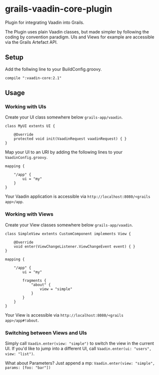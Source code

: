 grails-vaadin-core-plugin
=========================
Plugin for integrating Vaadin into Grails.

The Plugin uses plain Vaadin classes, but made simpler by following the coding by convention paradigm. UIs and Views for example are accessible via the Grails Artefact API. 

## Setup
Add the follwing line to your BuildConfig.groovy.
```
compile ":vaadin-core:2.1"
```
## Usage
### Working with UIs
Create your UI class somewhere below ```grails-app/vaadin```.
```
class MyUI extents UI {

    @Override
    protected void init(VaadinRequest vaadinRequest) { }
}
```

Map your UI to an URI by adding the following lines to your ```VaadinConfig.groovy```.
```
mapping {
    
    "/app" {
        ui = "my"
    }
}
```
Your Vaadin application is accessible via ```http://localhost:8080/<grails app>/app```.

### Working with Views
Create your View classes somewhere below ```grails-app/vaadin```.
```
class SimpleView extents CustomComponent implements View {

    @Override
    void enter(ViewChangeListener.ViewChangeEvent event) { }
}
```

```
mapping {
    
    "/app" {
        ui = "my"
        
        fragments {
            "about" {
                view = "simple"
            }
        }
    }
}
```

Your View is accessible via ```http://localhost:8080/<grails app>/app#!about```.

### Switching between Views and UIs

Simply call ```Vaadin.enter(view: "simple")``` to switch the view in the current UI. If you'd like to jump into a different UI, call ```Vaadin.enter(ui: "users", view: "list")```.

What about Parameters? Just append a mp: ```Vaadin.enter(view: "simple", params: [foo: "bar"])```
